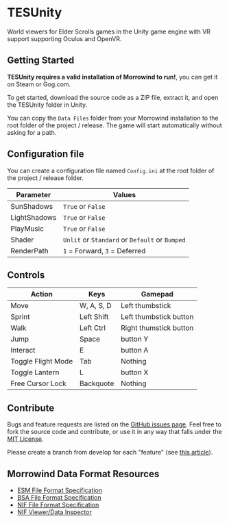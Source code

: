 # TESUnity

World viewers for Elder Scrolls games in the Unity game engine with VR support supporting Oculus and OpenVR.

## Getting Started

**TESUnity requires a valid installation of Morrowind to run!**, you can get it on Steam or Gog.com.

To get started, download the source code as a ZIP file, extract it, and open the TESUnity folder in Unity.

You can copy the `Data Files` folder from your Morrowind installation to the root folder of the project / release. The game will start automatically without asking for a path.

## Configuration file
You can create a configuration file named `Config.ini` at the root folder of the project / release folder.

| Parameter | Values |
|-----------|---------|
| SunShadows  | `True` or `False` |
| LightShadows  | `True` or `False` |
| PlayMusic  | `True` or `False` |
| Shader  | `Unlit` or `Standard` or `Default` or `Bumped` |
| RenderPath  | `1` = Forward, `3` = Deferred |


## Controls
| Action | Keys | Gamepad |
|--------|------|---------|
| Move | W, A, S, D | Left thumbstick |
| Sprint | Left Shift | Left thumbstick button | 
| Walk | Left Ctrl | Right thumstick button |
| Jump | Space | button Y |
| Interact | E | button A |
| Toggle Flight Mode | Tab | Nothing |
|Toggle Lantern | L | button X |
| Free Cursor Lock | Backquote | Nothing |


## Contribute

Bugs and feature requests are listed on the [GitHub issues page](https://github.com/ColeDeanShepherd/TESUnity/issues). Feel free to fork the source code and contribute, or use it in any way that falls under the [MIT License](https://github.com/ColeDeanShepherd/TESUnity/blob/master/LICENSE.txt).

Please create a branch from develop for each "feature" (see [this article](http://nvie.com/posts/a-successful-git-branching-model/)).


Morrowind Data Format Resources
-------------------------------

* [ESM File Format Specification](http://www.mwmythicmods.com/argent/tech/es_format.html)
* [BSA File Format Specification](http://www.uesp.net/wiki/Tes3Mod:BSA_File_Format)
* [NIF File Format Specification](https://github.com/niftools/nifxml/blob/develop/nif.xml)
* [NIF Viewer/Data Inspector](https://github.com/niftools/nifskope)
